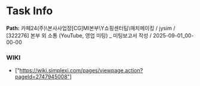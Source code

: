 # Task Info

**Path:** 카페24(주)\본사사업장\[CG]MI본부\Y쇼핑센터팀\매치메이킹 / jysim / [322276] 본부 외 소통 (YouTube, 영업 미팅) _ 미팅보고서 작성 / 2025-09-01_00-00-00

### WIKI
- ["https://wiki.simplexi.com/pages/viewpage.action?pageId=2747945008"]

